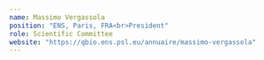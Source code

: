 ```yaml
---
name: Massimo Vergassola
position: "ENS, Paris, FRA<br>President"
role: Scientific Committee
website: "https://qbio.ens.psl.eu/annuaire/massimo-vergassola"
---
```


